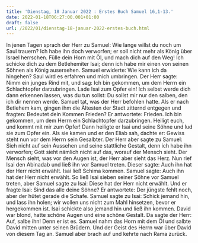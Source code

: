 ```yaml
---
title: 'Dienstag, 18 Januar 2022 : Erstes Buch Samuel 16,1-13.'
date: 2022-01-18T06:27:00.001+01:00
draft: false
url: /2022/01/dienstag-18-januar-2022-erstes-buch.html
---
```


In jenen Tagen sprach der Herr zu Samuel: Wie lange willst du noch um Saul trauern? Ich habe ihn doch verworfen; er soll nicht mehr als König über Israel herrschen. Fülle dein Horn mit Öl, und mach dich auf den Weg! Ich schicke dich zu dem Betlehemiter Isai; denn ich habe mir einen von seinen Söhnen als König ausersehen. Samuel erwiderte: Wie kann ich da hingehen? Saul wird es erfahren und mich umbringen. Der Herr sagte: Nimm ein junges Rind mit, und sag: Ich bin gekommen, um dem Herrn ein Schlachtopfer darzubringen. Lade Isai zum Opfer ein! Ich selbst werde dich dann erkennen lassen, was du tun sollst: Du sollst mir nur den salben, den ich dir nennen werde. Samuel tat, was der Herr befohlen hatte. Als er nach Betlehem kam, gingen ihm die Ältesten der Stadt zitternd entgegen und fragten: Bedeutet dein Kommen Frieden? Er antwortete: Frieden. Ich bin gekommen, um dem Herrn ein Schlachtopfer darzubringen. Heiligt euch, und kommt mit mir zum Opfer! Dann heiligte er Isai und seine Söhne und lud sie zum Opfer ein. Als sie kamen und er den Eliab sah, dachte er: Gewiss steht nun vor dem Herrn sein Gesalbter. Der Herr aber sagte zu Samuel: Sieh nicht auf sein Aussehen und seine stattliche Gestalt, denn ich habe ihn verworfen; Gott sieht nämlich nicht auf das, worauf der Mensch sieht. Der Mensch sieht, was vor den Augen ist, der Herr aber sieht das Herz. Nun rief Isai den Abinadab und ließ ihn vor Samuel treten. Dieser sagte: Auch ihn hat der Herr nicht erwählt. Isai ließ Schima kommen. Samuel sagte: Auch ihn hat der Herr nicht erwählt. So ließ Isai sieben seiner Söhne vor Samuel treten, aber Samuel sagte zu Isai: Diese hat der Herr nicht erwählt. Und er fragte Isai: Sind das alle deine Söhne? Er antwortete: Der jüngste fehlt noch, aber der hütet gerade die Schafe. Samuel sagte zu Isai: Schick jemand hin, und lass ihn holen; wir wollen uns nicht zum Mahl hinsetzen, bevor er hergekommen ist. Isai schickte also jemand hin und ließ ihn kommen. David war blond, hatte schöne Augen und eine schöne Gestalt. Da sagte der Herr: Auf, salbe ihn! Denn er ist es. Samuel nahm das Horn mit dem Öl und salbte David mitten unter seinen Brüdern. Und der Geist des Herrn war über David von diesem Tag an. Samuel aber brach auf und kehrte nach Rama zurück.